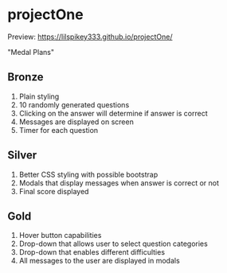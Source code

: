 # projectOne

Preview: https://lilspikey333.github.io/projectOne/

"Medal Plans"

## Bronze

1. Plain styling
1. 10 randomly generated questions
1. Clicking on the answer will determine if answer is correct
1. Messages are displayed on screen
1. Timer for each question

## Silver

1. Better CSS styling with possible bootstrap
1. Modals that display messages when answer is correct or not
1. Final score displayed

## Gold

1. Hover button capabilities
1. Drop-down that allows user to select question categories
1. Drop-down that enables different difficulties
1. All messages to the user are displayed in modals

